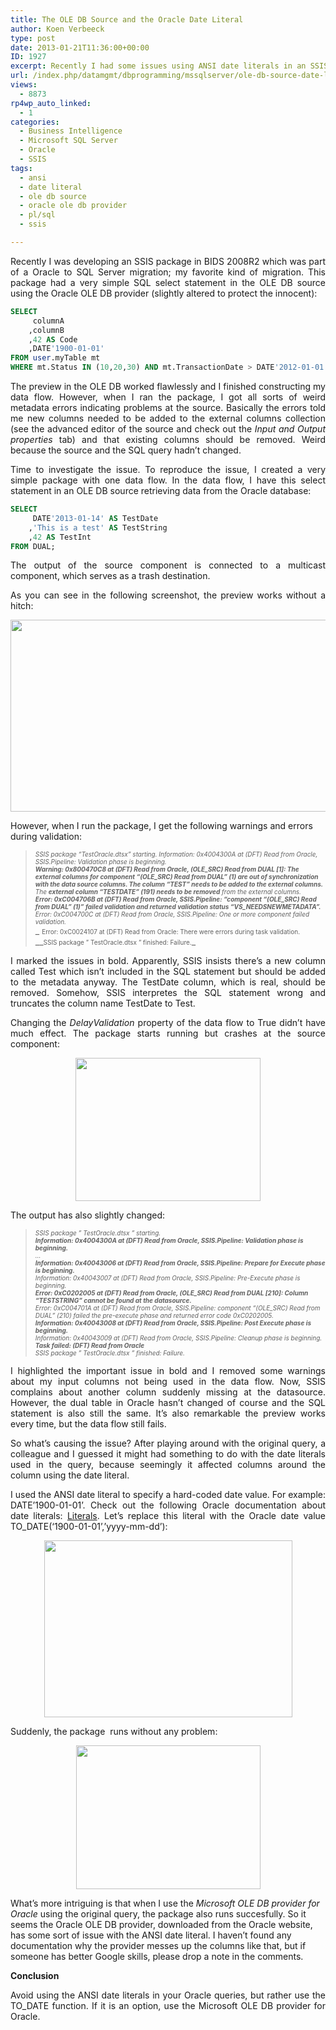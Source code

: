 ```yaml
---
title: The OLE DB Source and the Oracle Date Literal
author: Koen Verbeeck
type: post
date: 2013-01-21T11:36:00+00:00
ID: 1927
excerpt: Recently I had some issues using ANSI date literals in an SSIS OLE DB source query to an Oracle database.
url: /index.php/datamgmt/dbprogramming/mssqlserver/ole-db-source-date-literal/
views:
  - 8873
rp4wp_auto_linked:
  - 1
categories:
  - Business Intelligence
  - Microsoft SQL Server
  - Oracle
  - SSIS
tags:
  - ansi
  - date literal
  - ole db source
  - oracle ole db provider
  - pl/sql
  - ssis

---
```

<p style="text-align: justify;">
  Recently I was developing an SSIS package in BIDS 2008R2 which was part of a Oracle to SQL Server migration; my favorite kind of migration. This package had a very simple SQL select statement in the OLE DB source using the Oracle OLE DB provider (slightly altered to protect the innocent):
</p>

```SQL
SELECT
	 columnA
	,columnB
	,42 AS Code
	,DATE'1900-01-01'
FROM user.myTable mt
WHERE mt.Status IN (10,20,30) AND mt.TransactionDate > DATE'2012-01-01';
```
<p style="text-align: justify;">
  The preview in the OLE DB worked flawlessly and I finished constructing my data flow. However, when I ran the package, I got all sorts of weird metadata errors indicating problems at the source. Basically the errors told me new columns needed to be added to the external columns collection (see the advanced editor of the source and check out the <em>Input and Output properties</em> tab) and that existing columns should be removed. Weird because the source and the SQL query hadn’t changed.
</p>

<p style="text-align: justify;">
  Time to investigate the issue. To reproduce the issue, I created a very simple package with one data flow. In the data flow, I have this select statement in an OLE DB source retrieving data from the Oracle database:
</p>

```SQL
SELECT
	 DATE'2013-01-14' AS TestDate
	,'This is a test' AS TestString
	,42 AS TestInt
FROM DUAL;
```
<p style="text-align: justify;">
  The output of the source component is connected to a multicast component, which serves as a trash destination.
</p>

<p style="text-align: justify;">
  As you can see in the following screenshot, the preview works without a hitch:
</p>

<div class="image_block" style="text-align: center;">
  <a href="/media/users/koenverbeeck/Oracle_DateLiteral/sourceconnection.PNG?mtime=1358753514"><img src="/wp-content/uploads/users/koenverbeeck/Oracle_DateLiteral/sourceconnection.PNG?mtime=1358753514" alt="" width="556" height="307" /></a>
</div>

<span style="text-align: justify;">However, when I run the package, I get the following warnings and errors during validation:</span>

> _<span style="font-size: x-small;">SSIS package “TestOracle.dtsx” starting. Information: 0x4004300A at (DFT) Read from Oracle, SSIS.Pipeline: Validation phase is beginning.<br /></span>__<span style="font-size: x-small;">Warning: 0x800470C8 at (DFT) Read from Oracle, (OLE_SRC) Read from DUAL [1]: The external columns for component “(OLE_SRC) Read from DUAL” (1) are out of synchronization with the data source columns. The <strong>column “TEST” needs to be added</strong> to the external columns.<br /></span>__<span style="font-size: x-small;">The <strong>external column “TESTDATE” (191) needs to be removed</strong> from the external columns.<br /></span>__<span style="font-size: x-small;">Error: 0xC004706B at (DFT) Read from Oracle, SSIS.Pipeline: “component “(OLE_SRC) Read from DUAL” (1)” failed validation and returned validation status “VS_NEEDSNEWMETADATA”.<br /></span>__<span style="font-size: x-small;">Error: 0xC004700C at (DFT) Read from Oracle, SSIS.Pipeline: One or more component failed validation.<br /></span>__ <span style="font-size: x-small;">Error: 0xC0024107 at (DFT) Read from Oracle: There were errors during task validation.<br /></span>__<span style="font-size: x-small;">SSIS package ” TestOracle.dtsx ” finished: Failure.</span>_

<p style="text-align: justify;">
  I marked the issues in bold. Apparently, SSIS insists there’s a new column called Test which isn’t included in the SQL statement but should be added to the metadata anyway. The TestDate column, which is real, should be removed. Somehow, SSIS interpretes the SQL statement wrong and truncates the column name TestDate to Test.
</p>

<p style="text-align: justify;">
  Changing the <em>DelayValidation</em> property of the data flow to True didn’t have much effect. The package starts running but crashes at the source component:
</p>

<div class="image_block" style="text-align: center;">
  <a href="/media/users/koenverbeeck/Oracle_DateLiteral/error_delayvalidation.PNG?mtime=1358753556"><img src="/wp-content/uploads/users/koenverbeeck/Oracle_DateLiteral/error_delayvalidation.PNG?mtime=1358753556" alt="" width="296" height="229" /></a>
</div>

<span style="text-align: justify;">The output has also slightly changed:</span>

> _<span style="font-size: x-small;">SSIS package ” TestOracle.dtsx ” starting.<br /></span>__<span style="font-size: x-small;">Information: 0x4004300A at (DFT) Read from Oracle, SSIS.Pipeline: Validation phase is beginning.<br /></span>__<span style="font-size: x-small;">…<br /></span>__<span style="font-size: x-small;">Information: 0x40043006 at (DFT) Read from Oracle, SSIS.Pipeline: Prepare for Execute phase is beginning.<br /></span>__<span style="font-size: x-small;">Information: 0x40043007 at (DFT) Read from Oracle, SSIS.Pipeline: Pre-Execute phase is beginning.<br /></span>__<span style="font-size: x-small;">Error: 0xC0202005 at (DFT) Read from Oracle, (OLE_SRC) Read from DUAL [210]: <strong>Column “TESTSTRING” cannot be found at the datasource</strong>.<br /></span>__<span style="font-size: x-small;">Error: 0xC004701A at (DFT) Read from Oracle, SSIS.Pipeline: component “(OLE_SRC) Read from DUAL” (210) failed the pre-execute phase and returned error code 0xC0202005.<br /></span>__<span style="font-size: x-small;">Information: 0x40043008 at (DFT) Read from Oracle, SSIS.Pipeline: Post Execute phase is beginning.<br /></span>__<span style="font-size: x-small;">Information: 0x40043009 at (DFT) Read from Oracle, SSIS.Pipeline: Cleanup phase is beginning.<br /></span>__<span style="font-size: x-small;">Task failed: (DFT) Read from Oracle<br /></span>__<span style="font-size: x-small;">SSIS package ” TestOracle.dtsx ” finished: Failure.</span>_

<p style="text-align: justify;">
  I highlighted the important issue in bold and I removed some warnings about my input columns not being used in the data flow. Now, SSIS complains about another column suddenly missing at the datasource. However, the dual table in Oracle hasn’t changed of course and the SQL statement is also still the same. It’s also remarkable the preview works every time, but the data flow still fails.
</p>

<p style="text-align: justify;">
  So what’s causing the issue? After playing around with the original query, a colleague and I guessed it might had something to do with the date literals used in the query, because seemingly it affected columns around the column using the date literal.
</p>

<p style="text-align: justify;">
  I used the ANSI date literal to specify a hard-coded date value. For example: DATE’1900-01-01’. Check out the following Oracle documentation about date literals: <a href="http://docs.oracle.com/cd/B19306_01/server.102/b14200/sql_elements003.htm#BABGIGCJ">Literals</a>. Let’s replace this literal with the Oracle date value TO_DATE(‘1900-01-01’,’yyyy-mm-dd’):
</p>

<div class="image_block" style="text-align: center;">
  <a href="/media/users/koenverbeeck/Oracle_DateLiteral/OracleDateValue_query.PNG?mtime=1358753584"><img src="/wp-content/uploads/users/koenverbeeck/Oracle_DateLiteral/OracleDateValue_query.PNG?mtime=1358753584" alt="" width="397" height="283" /></a>
</div>

<span style="text-align: justify;">Suddenly, the package  runs without any problem:</span>

<div class="image_block" style="text-align: center;">
  <a href="/media/users/koenverbeeck/Oracle_DateLiteral/success.PNG?mtime=1358753621"><img src="/wp-content/uploads/users/koenverbeeck/Oracle_DateLiteral/success.PNG?mtime=1358753621" alt="" width="295" height="230" /></a>
</div>

<span style="text-align: justify;">What’s more intriguing is that when I use the </span>_Microsoft OLE DB provider for Oracle_ <span style="text-align: justify;">using the original query, the package also runs succesfully. So it seems the Oracle OLE DB provider, downloaded from the Oracle website, has some sort of issue with the ANSI date literal. I haven’t found any documentation why the provider messes up the columns like that, but if someone has better Google skills, please drop a note in the comments.</span>

<p style="text-align: justify;">
  <strong>Conclusion</strong>
</p>

<p style="text-align: justify;">
  Avoid using the ANSI date literals in your Oracle queries, but rather use the TO_DATE function. If it is an option, use the Microsoft OLE DB provider for Oracle.
</p>